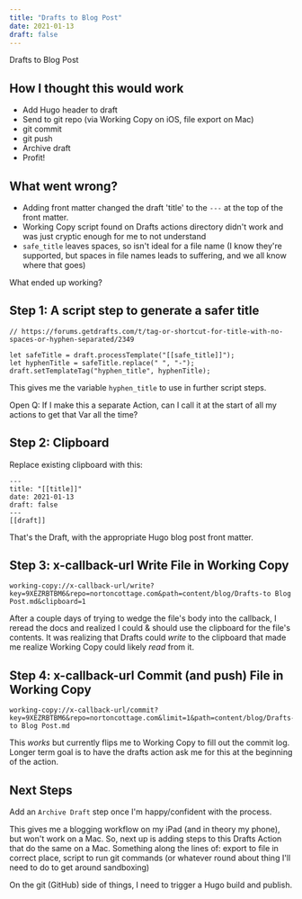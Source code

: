 ```yaml
---
title: "Drafts to Blog Post"
date: 2021-01-13
draft: false
---
```

Drafts to Blog Post


## How I thought this would work

 - Add Hugo header to draft
 - Send to git repo (via Working Copy on iOS, file export on Mac)
 - git commit
 - git push
 - Archive draft
 - Profit!

## What went wrong?

 - Adding front matter changed the draft 'title' to the `---` at the top of the front matter.
 - Working Copy script found on Drafts actions directory didn't work and was just cryptic enough for me to not understand
 - `safe_title` leaves spaces, so isn't ideal for a file name (I know they're supported, but spaces in file names leads to suffering, and we all know where that goes)

What ended up working?

## Step 1: A script step to generate a safer title

```
// https://forums.getdrafts.com/t/tag-or-shortcut-for-title-with-no-spaces-or-hyphen-separated/2349

let safeTitle = draft.processTemplate("[[safe_title]]");
let hyphenTitle = safeTitle.replace(" ", "-");
draft.setTemplateTag("hyphen_title", hyphenTitle);
```
This gives me the variable `hyphen_title` to use in further script steps.

Open Q: If I make this a separate Action, can I call it at the start of all my actions to get that Var all the time?

## Step 2: Clipboard

Replace existing clipboard with this:
```
---
title: "[[title]]"
date: 2021-01-13
draft: false
---
[[draft]]
```
That's the Draft, with the appropriate Hugo blog post front matter.

## Step 3:  x-callback-url Write File in Working Copy

```
working-copy://x-callback-url/write?key=9XEZRBTBM6&repo=nortoncottage.com&path=content/blog/Drafts-to Blog Post.md&clipboard=1
```

After a couple days of trying to wedge the file's body into the callback, I reread the docs and realized I could & should use the clipboard for the file's contents.  It was realizing that Drafts could _write_ to the clipboard that made me realize Working Copy could likely _read_ from it.

## Step 4: x-callback-url Commit (and push) File in Working Copy

```
working-copy://x-callback-url/commit?key=9XEZRBTBM6&repo=nortoncottage.com&limit=1&path=content/blog/Drafts-to Blog Post.md
```

This _works_ but currently flips me to Working Copy to fill out the commit log.  Longer term goal is to have the drafts action ask me for this at the beginning of the action.

## Next Steps

Add an `Archive Draft` step once I'm happy/confident with the process.

This gives me a blogging workflow on my iPad (and in theory my phone), but won't work on a Mac.  So, next up is adding steps to this Drafts Action that do the same on a Mac.  Something along the lines of: export to file in correct place, script to run git commands (or whatever round about thing I'll need to do to get around sandboxing)

On the git (GitHub) side of things, I need to trigger a Hugo build and publish.


